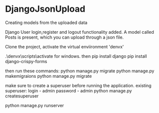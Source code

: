 # DjangoJsonUpload
Creating models from the uploaded data

Django User login,register and logout functionality added.
A model called Posts is present, which you can upload through a json file.

Clone the project, activate the virtual enviironment 'denvx'

.\denvx\scripts\activate for windows.
then 
pip install django
pip install django-crispy-forms

then run these commands:
python manage.py migrate
python manage.py makemigraions
python manage.py migrate

make sure to create a superuser before running the application.
existing superuser:
login - admin
password - admin
python manage.py createsuperuser

python manage.py runserver
